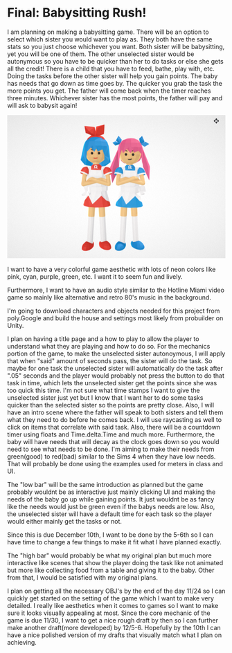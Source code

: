 # Final: Babysitting Rush!

I am planning on making a babysitting game. There will be an option to select which sister you would want to play as. They both have the same stats so you just choose whichever you want. Both sister will be babysitting, yet you will be one of them. The other unselected sister would be autonymous so you have to be quicker than her to do tasks or else she gets all the credit! There is a child that you have to feed, bathe, play with, etc. Doing the tasks before the other sister will help you gain points. The baby has needs that go down as time goes by. The quicker you grab the task the more points you get. The father will come back when the timer reaches three minutes. Whichever sister has the most points, the father will pay and will ask to babysit again!

![alt text](https://github.com/yanetyilma/csc470-fall2020/blob/master/exercises/final/sisters.png "Logo Title Text 1")

I want to have a very colorful game aesthetic with lots of neon colors like pink, cyan, purple, green, etc. I want it to seem fun and lively.

Furthermore, I want to have an audio style similar to the Hotline Miami video game so mainly like alternative and retro 80's music in the background. 

I'm going to download characters and objects needed for this project from poly.Google and build the house and settings most likely from probuilder on Unity. 

I plan on having a title page and a how to play to allow the player to understand what they are playing and how to do so. For the mechanics portion of the game, to make the unselected sister autonoymous, I will apply that when "said" amount of seconds pass, the sister will do the task. So maybe for one task the unselected sister will automatically do the task after ".05" seconds and the player would probably not press the button to do that task in time, which lets the unselected sister get the points since she was too quick this time. I'm not sure what time stamps I want to give the unselected sister just yet but I know that I want her to do some tasks quicker than the selected sister so the points are pretty close. Also, I will have an intro scene where the father will speak to both sisters and tell them what they need to do before he comes back. I will use raycasting as well to click on items that correlate with said task. Also, there will be a countdown timer using floats and Time.delta.Time and much more. Furthermore, the baby will have needs that will decay as the clock goes down so you would need to see what needs to be done. I'm aiming to make their needs from green(good) to red(bad) similar to the Sims 4 when they have low needs. That will probably be done using the examples used for meters in class and UI.

The "low bar" will be the same introduction as planned but the game probably wouldnt be as interactive just mainly clicking UI and making the needs of the baby go up while gaining points. It just wouldnt be as fancy like the needs would just be green even if the babys needs are low. Also, the unselected sister will have a default time for each task so the player would either mainly get the tasks or not. 

Since this is due December 10th, I want to be done by the 5-6th so I can have time to change a few things to make it fit what I have planned exactly.

The "high bar" would probably be what my original plan but much more interactive like scenes that show the player doing the task like not animated but more like collecting food from a table and giving it to the baby. Other from that, I would be satisfied with my original plans.

I plan on getting all the necessary OBJ's by the end of the day 11/24 so I can quickly get started on the setting of the game which I want to make very detailed. I really like aesthetics when it comes to games so I want to make sure it looks visually appealing at most. Since the core mechanic of the game is due 11/30, I want to get a nice rough draft by then so I can further make another draft(more developed) by 12/5-6. Hopefully by the 10th I can have a nice polished version of my drafts that visually match what I plan on achieving.